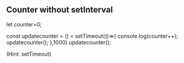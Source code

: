 ## Counter without setInterval

<!-- Without using setInterval, try to code a counter in Javascript. There is a hint at the bottom of the file if you get stuck. -->

let counter=0;

const updatecounter = () = setTimeout(()=>{
    console.log(counter++);
    updatecounter();
},1000)
updatecounter();






































































(Hint: setTimeout)